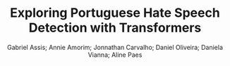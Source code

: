 ---
paperId: 10
author: Gabriel Assis; Annie Amorim; Jonnathan Carvalho; Daniel Oliveira; Daniela Vianna; Aline Paes
publicationauthor: Assis, G. et al.
title: Exploring Portuguese Hate Speech Detection with Transformers
pdf: Gabriel_Assis.pdf
poster: Gabriel_Assis_Poster.pdf
alt: --
type: Poster
topic: Sentiment Analysis, Stylistic Analysis, and Argument Mining
subtopic: Machine Learning for NLP
link: https://research.latinxinai.org/papers/naacl/2024/pdf/Gabriel_Assis.pdf
conference: naacl
year: 2024
tags: naacl-2024
location: Mexico City, Mexico
---